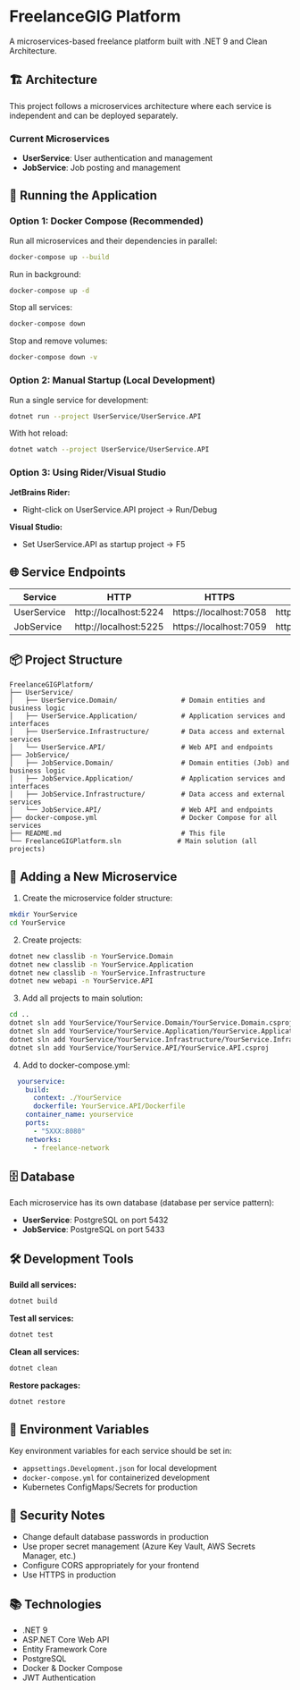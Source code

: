 # FreelanceGIG Platform

A microservices-based freelance platform built with .NET 9 and Clean Architecture.

## 🏗️ Architecture

This project follows a microservices architecture where each service is independent and can be deployed separately.

### Current Microservices
- **UserService**: User authentication and management
- **JobService**: Job posting and management

## 🚀 Running the Application

### Option 1: Docker Compose (Recommended)

Run all microservices and their dependencies in parallel:

```bash
docker-compose up --build
```

Run in background:
```bash
docker-compose up -d
```

Stop all services:
```bash
docker-compose down
```

Stop and remove volumes:
```bash
docker-compose down -v
```

### Option 2: Manual Startup (Local Development)

Run a single service for development:

```bash
dotnet run --project UserService/UserService.API
```

With hot reload:
```bash
dotnet watch --project UserService/UserService.API
```

### Option 3: Using Rider/Visual Studio

**JetBrains Rider:**
- Right-click on UserService.API project → Run/Debug

**Visual Studio:**
- Set UserService.API as startup project → F5

## 🌐 Service Endpoints

| Service | HTTP | HTTPS | Swagger |
|---------|------|-------|---------|
| UserService | http://localhost:5224 | https://localhost:7058 | https://localhost:7058/swagger |
| JobService | http://localhost:5225 | https://localhost:7059 | https://localhost:7059/swagger |

## 📦 Project Structure

```
FreelanceGIGPlatform/
├── UserService/
│   ├── UserService.Domain/                # Domain entities and business logic
│   ├── UserService.Application/           # Application services and interfaces
│   ├── UserService.Infrastructure/        # Data access and external services
│   └── UserService.API/                   # Web API and endpoints
├── JobService/
│   ├── JobService.Domain/                 # Domain entities (Job) and business logic
│   ├── JobService.Application/            # Application services and interfaces
│   ├── JobService.Infrastructure/         # Data access and external services
│   └── JobService.API/                    # Web API and endpoints
├── docker-compose.yml                     # Docker Compose for all services
├── README.md                              # This file
└── FreelanceGIGPlatform.sln              # Main solution (all projects)
```

## 🔧 Adding a New Microservice

1. Create the microservice folder structure:
```bash
mkdir YourService
cd YourService
```

2. Create projects:
```bash
dotnet new classlib -n YourService.Domain
dotnet new classlib -n YourService.Application
dotnet new classlib -n YourService.Infrastructure
dotnet new webapi -n YourService.API
```

3. Add all projects to main solution:
```bash
cd ..
dotnet sln add YourService/YourService.Domain/YourService.Domain.csproj
dotnet sln add YourService/YourService.Application/YourService.Application.csproj
dotnet sln add YourService/YourService.Infrastructure/YourService.Infrastructure.csproj
dotnet sln add YourService/YourService.API/YourService.API.csproj
```

4. Add to docker-compose.yml:
```yaml
  yourservice:
    build:
      context: ./YourService
      dockerfile: YourService.API/Dockerfile
    container_name: yourservice
    ports:
      - "5XXX:8080"
    networks:
      - freelance-network
```

## 🗄️ Database

Each microservice has its own database (database per service pattern):
- **UserService**: PostgreSQL on port 5432
- **JobService**: PostgreSQL on port 5433

## 🛠️ Development Tools

**Build all services:**
```bash
dotnet build
```

**Test all services:**
```bash
dotnet test
```

**Clean all services:**
```bash
dotnet clean
```

**Restore packages:**
```bash
dotnet restore
```

## 📝 Environment Variables

Key environment variables for each service should be set in:
- `appsettings.Development.json` for local development
- `docker-compose.yml` for containerized development
- Kubernetes ConfigMaps/Secrets for production

## 🔐 Security Notes

- Change default database passwords in production
- Use proper secret management (Azure Key Vault, AWS Secrets Manager, etc.)
- Configure CORS appropriately for your frontend
- Use HTTPS in production

## 📚 Technologies

- .NET 9
- ASP.NET Core Web API
- Entity Framework Core
- PostgreSQL
- Docker & Docker Compose
- JWT Authentication

